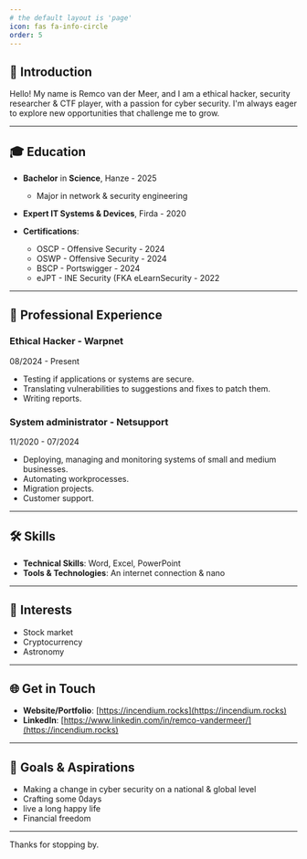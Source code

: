 ```yaml
---
# the default layout is 'page'
icon: fas fa-info-circle
order: 5
---
```


## 👋 Introduction

Hello! My name is Remco van der Meer, and I am a ethical hacker, security researcher & CTF player, with a passion for cyber security. I'm always eager to explore new opportunities that challenge me to grow.

---

## 🎓 Education

- **Bachelor** in **Science**, Hanze - 2025
  - Major in network & security engineering

- **Expert IT Systems & Devices**, Firda - 2020

- **Certifications**:
  - OSCP - Offensive Security - 2024
  - OSWP - Offensive Security - 2024
  - BSCP - Portswigger - 2024
  - eJPT - INE Security (FKA eLearnSecurity - 2022

---

## 💼 Professional Experience

### Ethical Hacker - Warpnet
08/2024 - Present

- Testing if applications or systems are secure.
- Translating vulnerabilities to suggestions and fixes to patch them.
- Writing reports.

### System administrator - Netsupport
11/2020 - 07/2024

- Deploying, managing and monitoring systems of small and medium businesses.
- Automating workprocesses.
- Migration projects.
- Customer support.

---

## 🛠️ Skills

- **Technical Skills**: Word, Excel, PowerPoint
- **Tools & Technologies**: An internet connection & nano

---

## 🌱 Interests

- Stock market
- Cryptocurrency
- Astronomy

---

## 🌐 Get in Touch

- **Website/Portfolio**: [https://incendium.rocks](https://incendium.rocks)
- **LinkedIn**: [https://www.linkedin.com/in/remco-vandermeer/](https://incendium.rocks)

---

## 🎯 Goals & Aspirations

- Making a change in cyber security on a national & global level
- Crafting some 0days
- live a long happy life
- Financial freedom

---

Thanks for stopping by.
